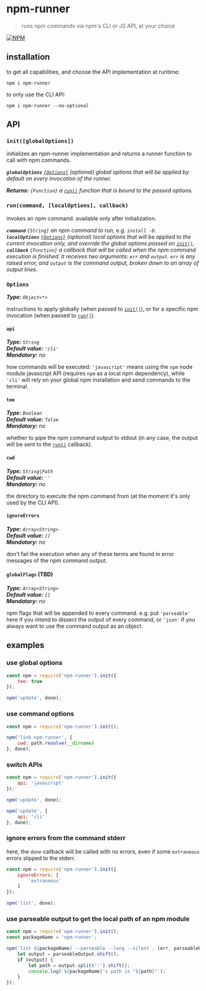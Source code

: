 # npm-runner

> runs npm commands via npm's CLI or JS API, at your choice

[![NPM][4]][5]


## installation

to get all capabilities, and choose the API implementation at runtime:

```shell
npm i npm-runner
```

to only use the CLI API:

```shell
npm i npm-runner --no-optional
```


## API

### `init([globalOptions])`

initializes an npm-runner implementation and returns a runner function 
to call with npm commands.

_**`globalOptions`** [`{Options}`][3] (optional) global options that 
will be applied by default on every invocation of the runner._  

_**Returns:** `{Function}` a [`run()`][1] function that is bound to 
the passed options._  


### `run(command, [localOptions], callback)`

invokes an npm command. available only after initialization.

_**`command`** `{String}` an npm command to run, e.g. `install -D`._  
_**`localOptions`** [`{Options}`][3] (optional) local options that 
will be applied to the current invocation only, and override the global 
options passed on [`init()`][2]._  
_**`callback`** `{Function}` a callback that will be called when 
the npm command execution is finished. it receives two arguments: `err` 
and `output`. `err` is any raised error, and `output` is the command 
output, broken down to an array of output lines._  


### `Options`

_**Type:** `Object<*>`_  

instructions to apply globally (when passed to [`init()`][2]), or for 
a specific npm invocation (when passed to [`run()`][1]).


#### `api`

_**Type:** `String`_  
_**Default value:** `'cli'`_  
_**Mandatory:** no_  

how commands will be executed: `'javascript'` means using the `npm` node 
module javascript API (requires `npm` as a local npm dependency), while 
`'cli'` will rely on your global npm installation and send commands to 
the terminal.


#### `tee`

_**Type:** `Boolean`_  
_**Default value:** `false`_  
_**Mandatory:** no_  

whether to pipe the npm command output to stdout (in any case, the 
output will be sent to the [`run()`][1] callback).


#### `cwd`

_**Type:** `String|Path`_  
_**Default value:** `''`_  
_**Mandatory:** no_  

the directory to execute the npm command from (at the moment it's only 
used by the CLI API).


#### `ignoreErrors`

_**Type:** `Array<String>`_  
_**Default value:** `[]`_  
_**Mandatory:** no_  

don't fail the execution when any of these terms are found in error 
messages of the npm command output.


#### `globalFlags` (TBD)

_**Type:** `Array<String>`_  
_**Default value:** `[]`_  
_**Mandatory:** no_  

npm flags that will be appended to every command. e.g. put `'parseable'` 
here if you intend to dissect the output of every command, or `'json'` 
if you always want to use the command output as an object.


## examples


### use global options

```javascript
const npm = require('npm-runner').init({
    tee: true
});

npm('update', done);
```


### use command options

```javascript
const npm = require('npm-runner').init();

npm('link npm-runner', {
    cwd: path.resolve(__dirname)
}, done);
```


### switch APIs

```javascript
const npm = require('npm-runner').init({
    api: 'javascript'
});

npm('update', done);

npm('update', {
    api: 'cli'
}, done);
```


### ignore errors from the command stderr

here, the `done` callback will be called with no errors, even if some 
`extraneous` errors slipped to the stderr.
 
```javascript
const npm = require('npm-runner').init({
    ignoreErrors: [
        'extraneous'
    ]
});

npm('list', done);
```


### use parseable output to get the local path of an npm module

```javascript
const npm = require('npm-runner').init();
const packageName = 'npm-runner';

npm(`list ${packageName} --parseable --long --silent`, (err, parseableOutput) => {
    let output = parseableOutput.shift();
    if (output) {
        let path = output.split(':').shift();
        console.log(`${packageName}'s path is "${path}"`);
    }
});
```






[1]: #runcommand-localoptions-callback
[2]: #initglobaloptions
[3]: #options
[4]: https://img.shields.io/npm/v/npm-runner.svg?style=flat-square
[5]: https://www.npmjs.com/package/npm-runner
